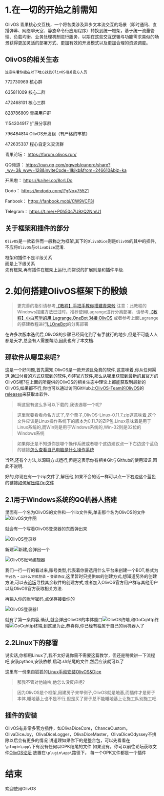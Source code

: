 # 1.在一切的开始之前需知
OlivOS 青果核心交互栈，一个将各类涉及异步文本流交互的场景（即时通讯、直播弹幕、网络聊天室、静态命令行应用程序）转换到统一框架，基于统一流量管理、负载均衡、业务处理机制进行服务，以期在这些交互逻辑与功能需求类似的场景获得更加灵活的部署方式、更加有效的开发模式以及更加合理的资源调度。
## OlivOS的相关生态
`这意味着你能在以下地方找到OlivOS相关官方人员`

772730969 核心群

635811009 核心二群

472468101 核心三群

828786809 青果用户群

1154204917 扩展分享群

796484814 OlivOS开发组（有严格的审核）

472635337 程心自定义交流群

青果论坛：
https://forum.olivos.run/

QQ频道：
https://qun.qq.com/qqweb/qunpro/share?_wv=3&_wwv=128&inviteCode=1lkjkb&from=246610&biz=ka

开黑啦：
https://kaihei.co/8orLDo

Dodo：
https://imdodo.com/i?gNo=75521

Fanbook：
https://fanbook.mobi/CW9VCF3l

Telegram：
https://t.me/+P0h50c7U9zQ2NmU1
## 关于框架和插件的部分

`OlivOS`是一款软件而一般称之为框架,其下的`OlivaDice`则是`OlivOS`的其中的插件,不应将`OlivOS`与`OlivaDice`混淆.


框架和插件不是平级关系      
而是上下级关系      
先有框架,再有插件在框架上运行,而常说的扩展则是和插件平级.

# 2.如何搭建OlivOS框架下的骰娘

> 更完善的指引请参考[【教程】手把手教你搭建青果骰](https://forum.olivos.run/d/25)
> 注意：此教程的Windows搭建方法已过时，推荐使用Lagrange进行分离部署，请参考[【教程】小白可学的用 Lagrange.OneBot 对接 OlivOS](https://forum.olivos.run/d/705-lagrangeonebot-olivos/)
> 或者参考上面Lagrange的搭建教程进行[LLOneBot](https://llonebot.com/zh-CN/guide/getting-started)的分离部署

在许多次版本迭代后,OlivOS的步骤已经简化到了有手就行的地步,但是不可能人人都是天才,总会有人需要帮助,因此也有了本文档.
## 那软件从哪里来呢?

这是一个好问题,首先需知,OlivOS是一款开源且免费的软件,这意味着,你从任何渠道,通过付费的方式获取到的软件,均非官方软件,那么从哪里获取到最新的且官方的OlivOS呢?在上面的所提供的OlivOS的相关生态中理论上都能获取到最新的OlivOS,如果都不行,你也可以通过访问GitHub上[OlivOS-Team的OlivOS](https://github.com/OlivOS-Team/OlivOS)的[releases](https://github.com/OlivOS-Team/OlivOS/releases)来获取本软件.
>啊这里有这么多可以下载的,我该选哪一个呢?

>这里就要看看命名方式了,举个栗子,OlivOS-Linux-0.11.7.zip这意味着,这个文件应该是Linux操作系统下的版本为0.11.7的ZIP包,Linux意味着是用于Linux系统的,而Win则是用于Windows系统的,Win-32则是32位的Windows系统

>如果你还是不知道你是哪个操作系统或者哪个这边建议点一下右边这个蓝色的链接[怎么查看自己电脑是什么操作系统](https://jingyan.baidu.com/article/1612d500e7c04fe20f1eee61.html)

当然,还有个方法,以源码方式运行,但是这表示你有相关Git与Github的使用知识,因此不说明.

好的,你现在有一个zip文件了,解压他,如果不会的话一样可以点一下右边这个蓝色的链接[如何解压缩Zip文件](https://zh.wikihow.com/%E8%A7%A3%E5%8E%8B%E7%BC%A9Zip%E6%96%87%E4%BB%B6)

## 2.1用于Windows系统的QQ机器人搭建

里面有一个名为OlivOS的文件和一个lib文件夹,单击那个名为OlivOS的文件![OlivOS文件图](/_static/OlivOS文件图.png)

就会有一个写着OlivOS登录器的东西弹出来

![OlivOS登录器](/_static/OlivOS登录器.png)

新建![新建](/_static/新建.png),会弹出一个

![OlivOS账号编辑器](/_static/OlivOS账号编辑器.png)

我们一行一行的看过来,账号类型,代表着你要选用什么平台来创建一个BOT,格式为 `平台名` - `以什么方式登录` - `登录协议`,这里暂时只提供`QQ`的创建方式,想知道另外的创建方法,可以去[论坛](forum.OlivOS.run)寻找其余软件的创建方式,或者加入OlivOS官方用户群与其他用户以及OlivOS官方获取相关方法.

再输入你的账号密码,点保存接着你的

![OlivOS登录器1](/_static/OlivOS登录器1.png)

就有了第一条内容,确认,就会弹出OlivOS的本体窗口![OlivOS终端](/_static\OlivOS终端.png),和GoCqhttp终端![GoCqhttp终端](/_static/GoCqhttp终端.png),到这里为止,恭喜你,你已经有独属于自己的`QQ`机器人了


## 2.2Linux下的部署      
说实话,你都用Linux了,我不太好说你需不需要这篇教学，但还是稍微讲一下流程吧,安装python,安装依赖,启动.sh结尾的文件,然后应该就可以了
 
这里有一份来自狐狐的[Linux手动安装OlivOS&Dice](https://www.aobacore.com/archives/OlivOS-OlivaDice-Go-cqhttp.html)      


>那我不管对他输啥,他怎么没反应呢?

>因为OlivOS是个框架,用建房子来举例子,OlivOS就是地基,而插件才是房子本体,睡地基上也不是不行,但是买了房子总不能睡地基上让施工队别施工吧.
## 插件的安装
OlivOS有非常多官方插件，如OlivaDiceCore，ChanceCustom，OlivaDiceJoy，OlivaDiceLogger，OlivaDiceMaster，OlivaDiceOdyssey不排除以后会有更多的情况
讲道理如果你下的是整合包，可以先看看在`\plugin\app\`下有没有任何以OPK结尾的文件
如果没有，你可以前往论坛获取文件[OlivOS论坛](https://forum.olivos.run/)
放置在`\plugin\app\`路径下，
每一个OPK文件都是一个插件
      
# 结束
欢迎使用OlivOS
